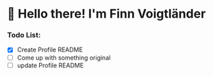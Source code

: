 # 👋 Hello there! I'm Finn Voigtländer
### Todo List:
- [x] Create Profile README
- [ ] Come up with something original
- [ ] update Profile README
<!--
**finn-vgtl/finn-vgtl** is a ✨ _special_ ✨ repository because its `README.md` (this file) appears on your GitHub profile.

Here are some ideas to get you started:

- 🔭 I’m currently working on ...
- 🌱 I’m currently learning ...
- 👯 I’m looking to collaborate on ...
- 🤔 I’m looking for help with ...
- 💬 Ask me about ...
- 📫 How to reach me: ...
- 😄 Pronouns: ...
- ⚡ Fun fact: ...
-->
